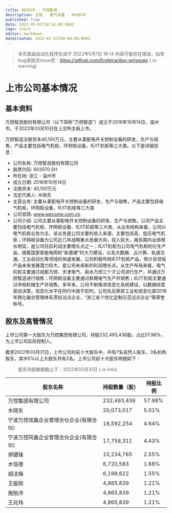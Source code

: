 ```yaml
---
title: 603070 - 万控智造
description: 主板 - 电气设备 - 603070
published: true
date: 2022-05-01T18:14:00.000Z
tags: stock
editor: markdown
dateCreated: 2022-01-01T00:00:00.000Z
---
```


> 本页面由自动化程序生成于 2022年5月1日 18:14
> 内容可能存在错误，如有bug请提交issue至：https://github.com/Eroleice/doc-pi/issues
{.is-warning}

# 上市公司基本情况

## 基本资料

万控智造股份有限公司（以下简称“万控智造”）成立于2016年10月14日，温州市。于2022年03月10日在上交所主板上市。

万控智造注册资本40,100万元，主要从事配电开关控制设备的研发，生产与销售，产品主要包括电气机柜，环网柜设备，IE/IT机柜等三大类。以下是详细信息：

- 公司名称: 万控智造股份有限公司
- 股票代码: 603070.SH
- 所在地: 浙江 - 温州市
- 成立日期: 2016年10月14日
- 注册资本: 40,100万元
- 法定代表人: 木晓东
- 主营业务: 主要从事配电开关控制设备的研发，生产与销售，产品主要包括电气机柜，环网柜设备，IE/IT机柜等三大类
- 公司官网: www.wecome.com.cn
- 公司介绍: 公司主要从事配电开关控制设备的研发、生产与销售。公司产品主要包括电气机柜、环网柜设备、IE/IT机柜等三大类，从业务结构来看，公司以电气机柜业务为主，该业务是公司主要的收入来源，主要包括高、低压电气机柜；环网柜设备为公司近几年战略重点发展方向，投入较大，报告期内业绩增长明显，是公司目前利润主要增长点之一；IE/IT机柜为公司电气机柜的衍生产品，随着国家智能电网和“新基建”的大力建设，以及大数据、云计算、轨道交通、工业自动化等领域的快速发展，公司积极布局IE/IT机柜产品，预计该领域产品未来发展潜力较大，是公司未来新的利润增长点。从生产布局来看，电气机柜主要通过成都万控、天津电气、丽水万控三个子公司进行生产，并通过万控智造进行销售；环网柜设备主要通过默飓电气生产并销售；IE/IT机柜主要通过辛柏机械生产并销售。多年来，公司不断推进信息化系统建设，以数据经营驱动决策，信息化水平在同行中居于前列。公司先后荣获工业和信息化部2018年两化融合管理体系贯标试点企业、“浙江省个性化定制示范试点企业”等荣誉称号。


## 股东及高管情况

上市公司第一大股东为万控集团有限公司，持股232,493,436股，占比57.98%，为上市公司实际控制人。

截至2022年03月31日，上市公司的前十大股东中，共有7名自然人股东，3名机构股东，其中5%以上大股东共有2名。上市公司前十大股东明细如下：

> 股东持股数据截止于：2022年03月31日
{.is-info}

| 股东名称 | 持股数量（股） | 持股比例 |
| --- | --- | --- |
| 万控集团有限公司 | 232,493,436 | 57.98% |
| 木晓东 | 20,073,017 | 5.01% |
| 宁波万控润鑫企业管理合伙企业(有限合伙) | 18,592,254 | 4.64% |
| 宁波万控同鑫企业管理合伙企业(有限合伙) | 17,758,311 | 4.43% |
| 郑键锋 | 10,234,765 | 2.55% |
| 木信德 | 6,720,583 | 1.68% |
| 胡洁梅 | 6,198,622 | 1.55% |
| 王振刚 | 4,865,839 | 1.21% |
| 施贻沛 | 4,865,839 | 1.21% |
| 王兆玮 | 4,865,839 | 1.21% |




